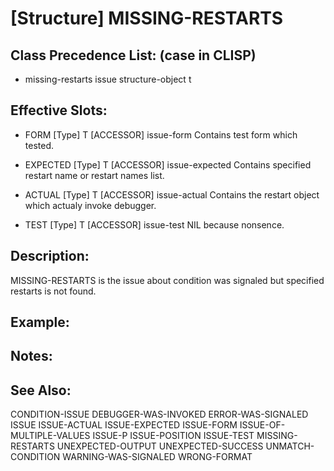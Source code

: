 # [Structure] MISSING-RESTARTS

## Class Precedence List: (case in CLISP)

* missing-restarts issue structure-object t

## Effective Slots:

* FORM [Type] T
[ACCESSOR] issue-form
Contains test form which tested.

* EXPECTED [Type] T
[ACCESSOR] issue-expected
Contains specified restart name or restart names list.

* ACTUAL [Type] T
[ACCESSOR] issue-actual
Contains the restart object which actualy invoke debugger.

* TEST [Type] T
[ACCESSOR] issue-test
NIL because nonsence.

## Description:
MISSING-RESTARTS is the issue about condition was signaled but specified restarts is not found.

## Example:

## Notes:

## See Also:

CONDITION-ISSUE
DEBUGGER-WAS-INVOKED
ERROR-WAS-SIGNALED
ISSUE
ISSUE-ACTUAL
ISSUE-EXPECTED
ISSUE-FORM
ISSUE-OF-MULTIPLE-VALUES
ISSUE-P
ISSUE-POSITION
ISSUE-TEST
MISSING-RESTARTS
UNEXPECTED-OUTPUT
UNEXPECTED-SUCCESS
UNMATCH-CONDITION
WARNING-WAS-SIGNALED
WRONG-FORMAT

